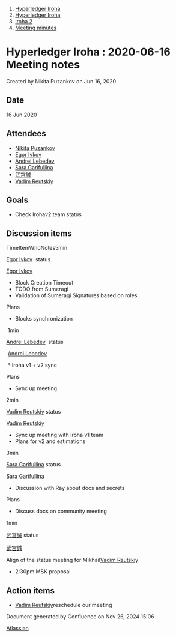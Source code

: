 1. [Hyperledger Iroha](index.html)
2. [Hyperledger Iroha](Hyperledger-Iroha_20873224.html)
3. [Iroha 2](Iroha-2_21012047.html)
4. [Meeting minutes](Meeting-minutes_21016015.html)

# Hyperledger Iroha : 2020-06-16 Meeting notes

Created by Nikita Puzankov on Jun 16, 2020

## Date

16 Jun 2020

## Attendees

- [Nikita Puzankov](https://lf-hyperledger.atlassian.net/wiki/people/5df113768998970e5b434e0a?ref=confluence)
- [Egor Ivkov](https://lf-hyperledger.atlassian.net/wiki/people/5dd9631c1cf3c20ef5ff9f0f?ref=confluence)
- [Andrei Lebedev](https://lf-hyperledger.atlassian.net/wiki/people/557058:c02f1b3d-42e6-4519-ba84-2d0476dccbc9?ref=confluence)
- [Sara Garifullina](https://lf-hyperledger.atlassian.net/wiki/people/5b6c115b2c9bd83c03707f95?ref=confluence)
- [武宮誠](https://lf-hyperledger.atlassian.net/wiki/people/557058:12c320e6-5d17-404f-b20e-bfa5721ae960?ref=confluence)
- [Vadim Reutskiy](https://lf-hyperledger.atlassian.net/wiki/people/5b8d04b72786fb2bf79a7405?ref=confluence)

## Goals

- Check Irohav2 team status

## Discussion items

TimeItemWhoNotes5min

[Egor Ivkov](https://lf-hyperledger.atlassian.net/wiki/people/5dd9631c1cf3c20ef5ff9f0f?ref=confluence)  status

[Egor Ivkov](https://lf-hyperledger.atlassian.net/wiki/people/5dd9631c1cf3c20ef5ff9f0f?ref=confluence)

- Block Creation Timeout
- TODO from Sumeragi
- Validation of Sumeragi Signatures based on roles

Plans

- Blocks synchronization

 1min

[Andrei Lebedev](https://lf-hyperledger.atlassian.net/wiki/people/557058:c02f1b3d-42e6-4519-ba84-2d0476dccbc9?ref=confluence)  status 

 [Andrei Lebedev](https://lf-hyperledger.atlassian.net/wiki/people/557058:c02f1b3d-42e6-4519-ba84-2d0476dccbc9?ref=confluence)

 * Iroha v1 + v2 sync

Plans

- Sync up meeting

2min

[Vadim Reutskiy](https://lf-hyperledger.atlassian.net/wiki/people/5b8d04b72786fb2bf79a7405?ref=confluence) status

[Vadim Reutskiy](https://lf-hyperledger.atlassian.net/wiki/people/5b8d04b72786fb2bf79a7405?ref=confluence)

- Sync up meeting with Iroha v1 team
- Plans for v2 and estimations

3min

[Sara Garifullina](https://lf-hyperledger.atlassian.net/wiki/people/5b6c115b2c9bd83c03707f95?ref=confluence) status

[Sara Garifullina](https://lf-hyperledger.atlassian.net/wiki/people/5b6c115b2c9bd83c03707f95?ref=confluence)

- Discussion with Ray about docs and secrets

Plans

- Discuss docs on community meeting

1min

[武宮誠](https://lf-hyperledger.atlassian.net/wiki/people/557058:12c320e6-5d17-404f-b20e-bfa5721ae960?ref=confluence) status

[武宮誠](https://lf-hyperledger.atlassian.net/wiki/people/557058:12c320e6-5d17-404f-b20e-bfa5721ae960?ref=confluence)

Align of the status meeting for Mikhail[Vadim Reutskiy](https://lf-hyperledger.atlassian.net/wiki/people/5b8d04b72786fb2bf79a7405?ref=confluence)

- 2:30pm MSK proposal

## Action items

- [Vadim Reutskiy](https://lf-hyperledger.atlassian.net/wiki/people/5b8d04b72786fb2bf79a7405?ref=confluence)reschedule our meeting

Document generated by Confluence on Nov 26, 2024 15:06

[Atlassian](http://www.atlassian.com/)
